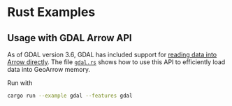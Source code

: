 # Rust Examples

## Usage with GDAL Arrow API

As of GDAL version 3.6, GDAL has included support for [reading data into Arrow
directly](https://gdal.org/development/rfc/rfc86_column_oriented_api.html). The file
[`gdal.rs`](gdal.rs) shows how to use this API to efficiently load data into GeoArrow memory.

Run with

```bash
cargo run --example gdal --features gdal
```

